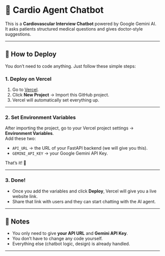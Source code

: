 # 🤖 Cardio Agent Chatbot

This is a **Cardiovascular Interview Chatbot** powered by Google Gemini AI.  
It asks patients structured medical questions and gives doctor-style suggestions.  

---

## 🚀 How to Deploy

You don’t need to code anything. Just follow these simple steps:

### 1. Deploy on Vercel
1. Go to [Vercel](https://vercel.com).
2. Click **New Project** → Import this GitHub project.
3. Vercel will automatically set everything up.

---

### 2. Set Environment Variables
After importing the project, go to your Vercel project settings → **Environment Variables**.  
Add these two:

- `API_URL` → the URL of your FastAPI backend (we will give you this).  
- `GEMINI_API_KEY` → your Google Gemini API Key.  

That’s it! 🎉

---

### 3. Done!
- Once you add the variables and click **Deploy**, Vercel will give you a live website link.  
- Share that link with users and they can start chatting with the AI agent.  

---

## 📝 Notes
- You only need to give  **your API URL** and **Gemini API Key**.  
- You don’t have to change any code yourself.  
- Everything else (chatbot logic, design) is already handled.  

---

